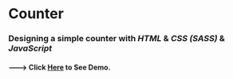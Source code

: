 # Counter

### Designing a simple counter with *HTML* & *CSS (SASS)* & *JavaScript*

#### --->  Click [Here](https://hojjatgholamzadeh1997.github.io/Counter/) to See Demo.
